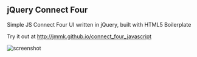 ## jQuery Connect Four

Simple JS Connect Four UI written in jQuery, built with HTML5 Boilerplate

Try it out at http://jmmk.github.io/connect_four_javascript

![screenshot](http://i.imgur.com/1mM2XKo.png)
